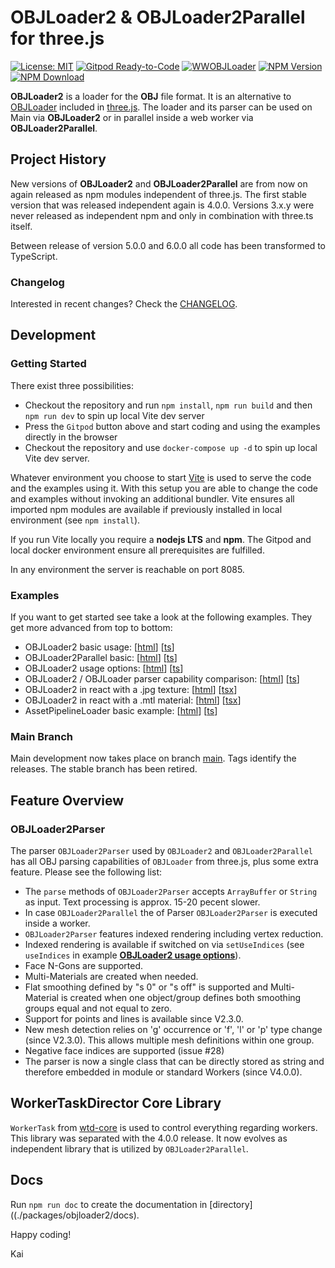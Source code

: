 # OBJLoader2 & OBJLoader2Parallel for three.js

[![License: MIT](https://img.shields.io/badge/License-MIT-yellow.svg)](https://github.com/kaisalmen/WWOBJLoader/blob/dev/LICENSE)
[![Gitpod Ready-to-Code](https://img.shields.io/badge/Gitpod-ready--to--code-blue?logo=gitpod)](https://gitpod.io/#https://github.com/kaisalmen/WWOBJLoader)
[![WWOBJLoader](https://github.com/kaisalmen/WWOBJLoader/actions/workflows/actions.yml/badge.svg)](https://github.com/kaisalmen/WWOBJLoader/actions/workflows/actions.yml)
[![NPM Version](https://img.shields.io/npm/v/wwobjloader2.svg)](https://www.npmjs.com/package/wwobjloader2)
[![NPM Download](https://img.shields.io/npm/dt/wwobjloader2.svg)](https://www.npmjs.com/package/wwobjloader2)

**OBJLoader2** is a loader for the **OBJ** file format. It is an alternative to [OBJLoader](https://github.com/mrdoob/three.js/blob/dev/examples/jsm/loaders/OBJLoader.js) included in [three.js](https://threejs.org). The loader and its parser can be used on Main via **OBJLoader2** or in parallel inside a web worker via **OBJLoader2Parallel**.

## Project History

New versions of **OBJLoader2** and **OBJLoader2Parallel** are from now on again released as npm modules independent of three.js. The first stable version that was released independent again is 4.0.0. Versions 3.x.y were never released as independent npm and only in combination with three.ts itself.

Between release of version 5.0.0 and 6.0.0 all code has been transformed to TypeScript.

### Changelog

Interested in recent changes? Check the [CHANGELOG](https://github.com/kaisalmen/WWOBJLoader/blob/main/CHANGELOG.md).

## Development

### Getting Started

There exist three possibilities:

* Checkout the repository and run `npm install`, `npm run build` and then `npm run dev` to spin up local Vite dev server
* Press the `Gitpod` button above and start coding and using the examples directly in the browser
* Checkout the repository and use `docker-compose up -d` to spin up local Vite dev server.

Whatever environment you choose to start [Vite](https://vitejs.dev/) is used to serve the code and the examples using it. With this setup you are able to change the code and examples without invoking an additional bundler. Vite ensures all imported npm modules are available if previously installed in local environment (see `npm install`).

If you run Vite locally you require a **nodejs LTS** and **npm**. The Gitpod and local docker environment ensure all prerequisites are fulfilled.

In any environment the server is reachable on port 8085.

### Examples

If you want to get started see take a look at the following examples. They get more advanced from top to bottom:

* OBJLoader2 basic usage: [[html](https://github.com/kaisalmen/WWOBJLoader/blob/main/packages/examples/obj2_basic.html)] [[ts](https://github.com/kaisalmen/WWOBJLoader/blob/main/packages/examples/src/examples/OBJLoader2BasicExample.ts)]
* OBJLoader2Parallel basic: [[html](https://github.com/kaisalmen/WWOBJLoader/blob/main/packages/examples/obj2parallel_basic.html)] [[ts](https://github.com/kaisalmen/WWOBJLoader/blob/main/packages/examples/src/examples/OBJLoader2ParallelsBasicExample.ts)]
* OBJLoader2 usage options: [[html](https://github.com/kaisalmen/WWOBJLoader/blob/main/packages/examples/obj2_options.html)] [[ts](https://github.com/kaisalmen/WWOBJLoader/blob/main/packages/examples/src/examples/OBJLoader2OptionsExample.ts)]
* OBJLoader2 / OBJLoader parser capability comparison: [[html](https://github.com/kaisalmen/WWOBJLoader/blob/main/packages/examples/obj2_obj_compare.html)] [[ts](https://github.com/kaisalmen/WWOBJLoader/blob/main/packages/examples/src/examples/OBJLoader2OBJLoaderCompareExample.ts)]
* OBJLoader2 in react with a .jpg texture: [[html](https://github.com/kaisalmen/WWOBJLoader/blob/main/packages/examples/obj2_react.html)] [[tsx](https://github.com/kaisalmen/WWOBJLoader/blob/main/packages/examples/src/examples/ReactExample.tsx)]
* OBJLoader2 in react with a .mtl material: [[html](https://github.com/kaisalmen/WWOBJLoader/blob/main/packages/examples/obj2_react-mtl.html)] [[tsx](https://github.com/kaisalmen/WWOBJLoader/blob/main/packages/examples/src/examples/ReactExampleMtl.tsx)]
* AssetPipelineLoader basic example: [[html](https://github.com/kaisalmen/WWOBJLoader/blob/main/packages/examples/assetpipeline.html)] [[ts](https://github.com/kaisalmen/WWOBJLoader/blob/main/packages/examples/src/examples/AssetPipelineLoaderExample.ts)]

### Main Branch

Main development now takes place on branch [main](https://github.com/kaisalmen/WWOBJLoader/tree/main). Tags identify the releases. The stable branch has been retired.

## Feature Overview

### OBJLoader2Parser

The parser `OBJLoader2Parser` used by `OBJLoader2` and `OBJLoader2Parallel` has all OBJ parsing capabilities of `OBJLoader` from three.js, plus some extra feature. Please see the following list:

* The `parse` methods of `OBJLoader2Parser` accepts `ArrayBuffer` or `String` as input. Text processing is approx. 15-20 pecent slower.
* In case `OBJLoader2Parallel` the of Parser `OBJLoader2Parser` is executed inside a worker.
* `OBJLoader2Parser` features indexed rendering including vertex reduction.
* Indexed rendering is available if switched on via `setUseIndices` (see `useIndices` in example **[OBJLoader2 usage options](https://github.com/kaisalmen/WWOBJLoader/blob/main/packages/examples/src/examples/OBJLoader2OptionsExample.ts#L63)**).
* Face N-Gons are supported.
* Multi-Materials are created when needed.
* Flat smoothing defined by "s 0" or "s off" is supported and Multi-Material is created when one object/group defines both smoothing groups equal and not equal to zero.
* Support for points and lines is available since V2.3.0.
* New mesh detection relies on 'g' occurrence or 'f', 'l' or 'p' type change (since V2.3.0). This allows multiple mesh definitions within one group.
* Negative face indices are supported (issue #28)
* The parser is now a single class that can be directly stored as string and therefore embedded in module or standard Workers (since V4.0.0).

## WorkerTaskDirector Core Library

`WorkerTask` from [wtd-core](https://github.com/kaisalmen/wtd/tree/main/packages/wtd-core) is used to control everything regarding workers. This library was separated with the 4.0.0 release. It now evolves as independent library that is utilized by `OBJLoader2Parallel`.

## Docs

Run `npm run doc` to create the documentation in [directory]((./packages/objloader2/docs).

Happy coding!

Kai
